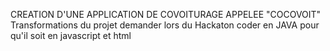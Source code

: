 CREATION D'UNE APPLICATION DE COVOITURAGE APPELEE "COCOVOIT"
Transformations du projet demander lors du Hackaton coder en JAVA pour qu'il soit en javascript et html
